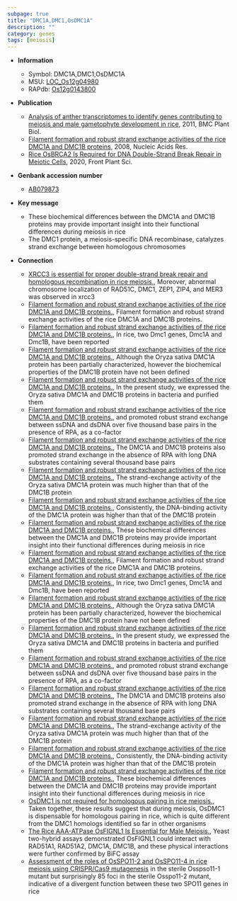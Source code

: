 ```yaml
---
subpage: true
title: "DMC1A,DMC1,OsDMC1A"
description: ""
category: genes
tags: [meiosis]
---
```


* **Information**  
    + Symbol: DMC1A,DMC1,OsDMC1A  
    + MSU: [LOC_Os12g04980](http://rice.plantbiology.msu.edu/cgi-bin/ORF_infopage.cgi?orf=LOC_Os12g04980)  
    + RAPdb: [Os12g0143800](http://rapdb.dna.affrc.go.jp/viewer/gbrowse_details/irgsp1?name=Os12g0143800)  

* **Publication**  
    + [Analysis of anther transcriptomes to identify genes contributing to meiosis and male gametophyte development in rice](http://www.ncbi.nlm.nih.gov/pubmed?term=Analysis+of+anther+transcriptomes+to+identify+genes+contributing+to+meiosis+and+male+gametophyte+development+in+rice%5BTitle%5D), 2011, BMC Plant Biol.
    + [Filament formation and robust strand exchange activities of the rice DMC1A and DMC1B proteins](http://www.ncbi.nlm.nih.gov/pubmed?term=Filament+formation+and+robust+strand+exchange+activities+of+the+rice+DMC1A+and+DMC1B+proteins%5BTitle%5D), 2008, Nucleic Acids Res.
    + [Rice OsBRCA2 Is Required for DNA Double-Strand Break Repair in Meiotic Cells](http://www.ncbi.nlm.nih.gov/pubmed?term=Rice+OsBRCA2+Is+Required+for+DNA+Double-Strand+Break+Repair+in+Meiotic+Cells%5BTitle%5D), 2020, Front Plant Sci.

* **Genbank accession number**  
    + [AB079873](http://www.ncbi.nlm.nih.gov/nuccore/AB079873)

* **Key message**  
    + These biochemical differences between the DMC1A and DMC1B proteins may provide important insight into their functional differences during meiosis in rice
    + The DMC1 protein, a meiosis-specific DNA recombinase, catalyzes strand exchange between homologous chromosomes

* **Connection**  
    + [XRCC3 is essential for proper double-strand break repair and homologous recombination in rice meiosis.](http://www.ncbi.nlm.nih.gov/pubmed?term=XRCC3+is+essential+for+proper+double-strand+break+repair+and+homologous+recombination+in+rice+meiosis.%5BTitle%5D), Moreover, abnormal chromosome localization of RAD51C, DMC1, ZEP1, ZIP4, and MER3 was observed in xrcc3
    + [Filament formation and robust strand exchange activities of the rice DMC1A and DMC1B proteins.](http://www.ncbi.nlm.nih.gov/pubmed?term=Filament+formation+and+robust+strand+exchange+activities+of+the+rice+DMC1A+and+DMC1B+proteins.%5BTitle%5D), Filament formation and robust strand exchange activities of the rice DMC1A and DMC1B proteins.
    + [Filament formation and robust strand exchange activities of the rice DMC1A and DMC1B proteins.](http://www.ncbi.nlm.nih.gov/pubmed?term=Filament+formation+and+robust+strand+exchange+activities+of+the+rice+DMC1A+and+DMC1B+proteins.%5BTitle%5D), In rice, two Dmc1 genes, Dmc1A and Dmc1B, have been reported
    + [Filament formation and robust strand exchange activities of the rice DMC1A and DMC1B proteins.](http://www.ncbi.nlm.nih.gov/pubmed?term=Filament+formation+and+robust+strand+exchange+activities+of+the+rice+DMC1A+and+DMC1B+proteins.%5BTitle%5D), Although the Oryza sativa DMC1A protein has been partially characterized, however the biochemical properties of the DMC1B protein have not been defined
    + [Filament formation and robust strand exchange activities of the rice DMC1A and DMC1B proteins.](http://www.ncbi.nlm.nih.gov/pubmed?term=Filament+formation+and+robust+strand+exchange+activities+of+the+rice+DMC1A+and+DMC1B+proteins.%5BTitle%5D), In the present study, we expressed the Oryza sativa DMC1A and DMC1B proteins in bacteria and purified them
    + [Filament formation and robust strand exchange activities of the rice DMC1A and DMC1B proteins.](dsDNA), and promoted robust strand exchange between ssDNA and dsDNA over five thousand base pairs in the presence of RPA, as a co-factor
    + [Filament formation and robust strand exchange activities of the rice DMC1A and DMC1B proteins.](http://www.ncbi.nlm.nih.gov/pubmed?term=Filament+formation+and+robust+strand+exchange+activities+of+the+rice+DMC1A+and+DMC1B+proteins.%5BTitle%5D), The DMC1A and DMC1B proteins also promoted strand exchange in the absence of RPA with long DNA substrates containing several thousand base pairs
    + [Filament formation and robust strand exchange activities of the rice DMC1A and DMC1B proteins.](http://www.ncbi.nlm.nih.gov/pubmed?term=Filament+formation+and+robust+strand+exchange+activities+of+the+rice+DMC1A+and+DMC1B+proteins.%5BTitle%5D), The strand-exchange activity of the Oryza sativa DMC1A protein was much higher than that of the DMC1B protein
    + [Filament formation and robust strand exchange activities of the rice DMC1A and DMC1B proteins.](http://www.ncbi.nlm.nih.gov/pubmed?term=Filament+formation+and+robust+strand+exchange+activities+of+the+rice+DMC1A+and+DMC1B+proteins.%5BTitle%5D), Consistently, the DNA-binding activity of the DMC1A protein was higher than that of the DMC1B protein
    + [Filament formation and robust strand exchange activities of the rice DMC1A and DMC1B proteins.](http://www.ncbi.nlm.nih.gov/pubmed?term=Filament+formation+and+robust+strand+exchange+activities+of+the+rice+DMC1A+and+DMC1B+proteins.%5BTitle%5D), These biochemical differences between the DMC1A and DMC1B proteins may provide important insight into their functional differences during meiosis in rice
    + [Filament formation and robust strand exchange activities of the rice DMC1A and DMC1B proteins.](http://www.ncbi.nlm.nih.gov/pubmed?term=Filament+formation+and+robust+strand+exchange+activities+of+the+rice+DMC1A+and+DMC1B+proteins.%5BTitle%5D), Filament formation and robust strand exchange activities of the rice DMC1A and DMC1B proteins.
    + [Filament formation and robust strand exchange activities of the rice DMC1A and DMC1B proteins.](http://www.ncbi.nlm.nih.gov/pubmed?term=Filament+formation+and+robust+strand+exchange+activities+of+the+rice+DMC1A+and+DMC1B+proteins.%5BTitle%5D), In rice, two Dmc1 genes, Dmc1A and Dmc1B, have been reported
    + [Filament formation and robust strand exchange activities of the rice DMC1A and DMC1B proteins.](http://www.ncbi.nlm.nih.gov/pubmed?term=Filament+formation+and+robust+strand+exchange+activities+of+the+rice+DMC1A+and+DMC1B+proteins.%5BTitle%5D), Although the Oryza sativa DMC1A protein has been partially characterized, however the biochemical properties of the DMC1B protein have not been defined
    + [Filament formation and robust strand exchange activities of the rice DMC1A and DMC1B proteins.](http://www.ncbi.nlm.nih.gov/pubmed?term=Filament+formation+and+robust+strand+exchange+activities+of+the+rice+DMC1A+and+DMC1B+proteins.%5BTitle%5D), In the present study, we expressed the Oryza sativa DMC1A and DMC1B proteins in bacteria and purified them
    + [Filament formation and robust strand exchange activities of the rice DMC1A and DMC1B proteins.](dsDNA), and promoted robust strand exchange between ssDNA and dsDNA over five thousand base pairs in the presence of RPA, as a co-factor
    + [Filament formation and robust strand exchange activities of the rice DMC1A and DMC1B proteins.](http://www.ncbi.nlm.nih.gov/pubmed?term=Filament+formation+and+robust+strand+exchange+activities+of+the+rice+DMC1A+and+DMC1B+proteins.%5BTitle%5D), The DMC1A and DMC1B proteins also promoted strand exchange in the absence of RPA with long DNA substrates containing several thousand base pairs
    + [Filament formation and robust strand exchange activities of the rice DMC1A and DMC1B proteins.](http://www.ncbi.nlm.nih.gov/pubmed?term=Filament+formation+and+robust+strand+exchange+activities+of+the+rice+DMC1A+and+DMC1B+proteins.%5BTitle%5D), The strand-exchange activity of the Oryza sativa DMC1A protein was much higher than that of the DMC1B protein
    + [Filament formation and robust strand exchange activities of the rice DMC1A and DMC1B proteins.](http://www.ncbi.nlm.nih.gov/pubmed?term=Filament+formation+and+robust+strand+exchange+activities+of+the+rice+DMC1A+and+DMC1B+proteins.%5BTitle%5D), Consistently, the DNA-binding activity of the DMC1A protein was higher than that of the DMC1B protein
    + [Filament formation and robust strand exchange activities of the rice DMC1A and DMC1B proteins.](http://www.ncbi.nlm.nih.gov/pubmed?term=Filament+formation+and+robust+strand+exchange+activities+of+the+rice+DMC1A+and+DMC1B+proteins.%5BTitle%5D), These biochemical differences between the DMC1A and DMC1B proteins may provide important insight into their functional differences during meiosis in rice
    + [OsDMC1 is not required for homologous pairing in rice meiosis.](http://www.ncbi.nlm.nih.gov/pubmed?term=OsDMC1+is+not+required+for+homologous+pairing+in+rice+meiosis.%5BTitle%5D), Taken together, these results suggest that during meiosis, OsDMC1 is dispensable for homologous pairing in rice, which is quite different from the DMC1 homologs identified so far in other organisms
    + [The Rice AAA-ATPase OsFIGNL1 Is Essential for Male Meiosis.](http://www.ncbi.nlm.nih.gov/pubmed?term=The+Rice+AAA-ATPase+OsFIGNL1+Is+Essential+for+Male+Meiosis.%5BTitle%5D),  Yeast two-hybrid assays demonstrated OsFIGNL1 could interact with RAD51A1, RAD51A2, DMC1A, DMC1B, and these physical interactions were further confirmed by BiFC assay
    + [Assessment of the roles of OsSPO11-2 and OsSPO11-4 in rice meiosis using CRISPR/Cas9 mutagenesis](19+on+average) in the sterile Osspso11-1 mutant but surprisingly 85 foci in the sterile Osspo11-2 mutant, indicative of a divergent function between these two SPO11 genes in rice



